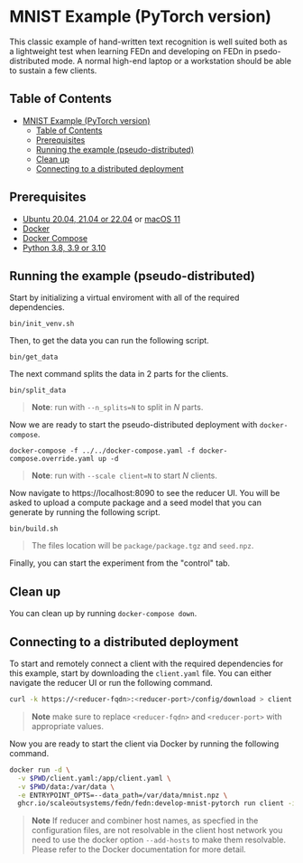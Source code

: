 # MNIST Example (PyTorch version)
This classic example of hand-written text recognition is well suited both as a lightweight test when learning FEDn and developing on FEDn in psedo-distributed mode. A normal high-end laptop or a workstation should be able to sustain a few clients. 

## Table of Contents
- [MNIST Example (PyTorch version)](#mnist-example-pytorch-version)
  - [Table of Contents](#table-of-contents)
  - [Prerequisites](#prerequisites)
  - [Running the example (pseudo-distributed)](#running-the-example-pseudo-distributed)
  - [Clean up](#clean-up)
  - [Connecting to a distributed deployment](#connecting-to-a-distributed-deployment)

## Prerequisites
- [Ubuntu 20.04, 21.04 or 22.04](https://releases.ubuntu.com/20.04) or [macOS 11](https://apps.apple.com/us/app/macos-big-sur)
- [Docker](https://docs.docker.com/get-docker)
- [Docker Compose](https://docs.docker.com/compose/install)
- [Python 3.8, 3.9 or 3.10](https://www.python.org/downloads)

## Running the example (pseudo-distributed)
Start by initializing a virtual enviroment with all of the required dependencies.
```
bin/init_venv.sh
```

Then, to get the data you can run the following script.
```
bin/get_data
```

The next command splits the data in 2 parts for the clients.
```
bin/split_data
```
> **Note**: run with `--n_splits=N` to split in *N* parts.


Now we are ready to start the pseudo-distributed deployment with `docker-compose`.
```
docker-compose -f ../../docker-compose.yaml -f docker-compose.override.yaml up -d
```
> **Note**: run with `--scale client=N` to start *N* clients.

Now navigate to https://localhost:8090 to see the reducer UI. You will be asked to upload a compute package and a seed model that you can generate by running the following script.
```
bin/build.sh
```
> The files location will be `package/package.tgz` and `seed.npz`.

Finally, you can start the experiment from the "control" tab.

## Clean up
You can clean up by running `docker-compose down`.

## Connecting to a distributed deployment
To start and remotely connect a client with the required dependencies for this example, start by downloading the `client.yaml` file. You can either navigate the reducer UI or run the following command.

```bash
curl -k https://<reducer-fqdn>:<reducer-port>/config/download > client.yaml
```
> **Note** make sure to replace `<reducer-fqdn>` and `<reducer-port>` with appropriate values.

Now you are ready to start the client via Docker by running the following command.

```bash
docker run -d \
  -v $PWD/client.yaml:/app/client.yaml \
  -v $PWD/data:/var/data \
  -e ENTRYPOINT_OPTS=--data_path=/var/data/mnist.npz \
  ghcr.io/scaleoutsystems/fedn/fedn:develop-mnist-pytorch run client -in client.yaml
```
> **Note** If reducer and combiner host names, as specfied in the configuration files, are not resolvable in the client host network you need to use the docker option `--add-hosts` to make them resolvable. Please refer to the Docker documentation for more detail.

